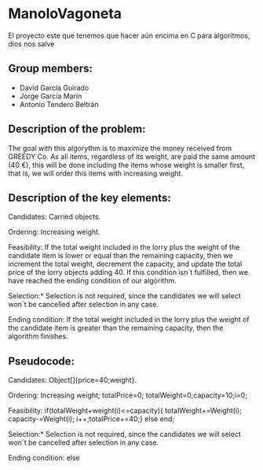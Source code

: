 # ManoloVagoneta
El proyecto este que tenemos que hacer aún encima en C para algoritmos, dios nos salve

## Group members:
- David García Guirado
- Jorge García Marín
- Antonio Tendero Beltrán

## Description of the problem:
The goal with this algorythm is to maximize the money received from GREEDY Co.
As all items, regardless of its weight, are paid the same amount (40 €), this will be done including the items whose weight is smaller first, that is, we will order this items with increasing weight.



## Description of the key elements:

Candidates: Carried objects.

Ordering: Increasing weight. 

Feasibility: If the total weight included in the lorry plus the weight of the candidate item is lower or equal than the remaining capacity, then we increment the total weight, decrement the capacity, and update the total price of the lorry objects adding 40. If this condition isn´t fulfilled, then we have reached the ending condition of our algorithm.

Selection:* Selection is not required, since the candidates we will select won´t be cancelled after selection in any case.

Ending condition: If the total weight included in the lorry plus the weight of the candidate item is greater than the remaining capacity, then the algorithm finishes.

## Pseudocode:

Candidates: Object[]{price=40;weight}.

Ordering: Increasing weight; totalPrice=0; totalWeight=0;capacity=10;i=0;

Feasibility: if(totalWeight+weight(i)<=capacity){
                totalWeight+=Weight(i); 
                capacity-=Weight(i);
                i++;totalPrice+=40;} 
              else end;

Selection:* Selection is not required, since the candidates we will select won´t be cancelled after selection in any case.

Ending condition: else

